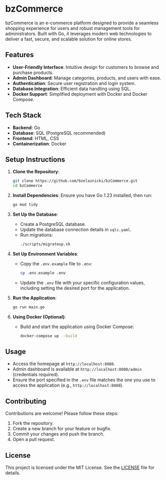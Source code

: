 # bzCommerce

bzCommerce is an e-commerce platform designed to provide a seamless shopping experience for users and robust management tools for administrators. Built with Go, it leverages modern web technologies to deliver a fast, secure, and scalable solution for online stores.

## Features

- **User-Friendly Interface**: Intuitive design for customers to browse and purchase products.
- **Admin Dashboard**: Manage categories, products, and users with ease.
- **Authentication**: Secure user registration and login system.
- **Database Integration**: Efficient data handling using SQL.
- **Docker Support**: Simplified deployment with Docker and Docker Compose.

## Tech Stack

- **Backend**: Go
- **Database**: SQL (PostgreSQL recommended)
- **Frontend**: HTML, CSS
- **Containerization**: Docker

## Setup Instructions

1. **Clone the Repository**:
   ```bash
   git clone https://github.com/bzelaznicki/bzCommerce.git
   cd bzCommerce
   ```

2. **Install Dependencies**:
   Ensure you have Go 1.23 installed, then run:
   ```bash
   go mod tidy
   ```

3. **Set Up the Database**:
   - Create a PostgreSQL database.
   - Update the database connection details in `sqlc.yaml`.
   - Run migrations:
     ```bash
     ./scripts/migrateup.sh
     ```

4. **Set Up Environment Variables**:
   - Copy the `.env.example` file to `.env`:
     ```bash
     cp .env.example .env
     ```
   - Update the `.env` file with your specific configuration values, including setting the desired port for the application.

5. **Run the Application**:
   ```bash
   go run main.go
   ```

6. **Using Docker (Optional)**:
   - Build and start the application using Docker Compose:
     ```bash
     docker-compose up --build
     ```

## Usage

- Access the homepage at `http://localhost:8080`.
- Admin dashboard is available at `http://localhost:8080/admin` (credentials required).
- Ensure the port specified in the `.env` file matches the one you use to access the application (e.g., `http://localhost:8080`).

## Contributing

Contributions are welcome! Please follow these steps:

1. Fork the repository.
2. Create a new branch for your feature or bugfix.
3. Commit your changes and push the branch.
4. Open a pull request.

## License

This project is licensed under the MIT License. See the [LICENSE](LICENSE) file for details.